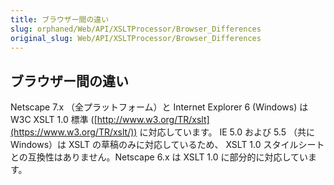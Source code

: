 ```yaml
---
title: ブラウザー間の違い
slug: orphaned/Web/API/XSLTProcessor/Browser_Differences
original_slug: Web/API/XSLTProcessor/Browser_Differences
---
```


## ブラウザー間の違い

Netscape 7.x （全プラットフォーム）と Internet Explorer 6 (Windows) は W3C XSLT 1.0 標準 ([http://www.w3.org/TR/xslt](https://www.w3.org/TR/xslt/)) に対応しています。 IE 5.0 および 5.5 （共に Windows）は XSLT の草稿のみに対応しているため、 XSLT 1.0 スタイルシートとの互換性はありません。Netscape 6.x は XSLT 1.0 に部分的に対応しています。

